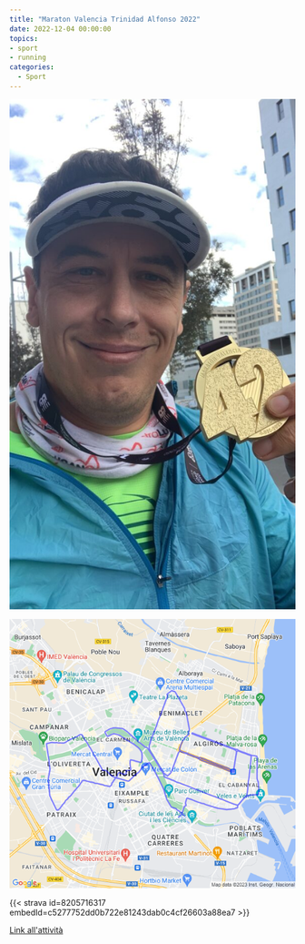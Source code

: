 ```yaml
---
title: "Maraton Valencia Trinidad Alfonso 2022"
date: 2022-12-04 00:00:00
topics:
- sport
- running
categories:
  - Sport
---
```


![](images/CD434686-075E-46E5-954F-F2CF6F84F166-575x1024.jpg)

![](images/20221204-activity-map.png)

{{< strava id=8205716317 embedId=c5277752dd0b722e81243dab0c4cf26603a88ea7 >}}

[Link all'attività](https://strava.com/activities/8205716317)

